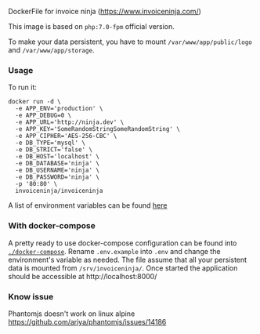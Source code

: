 DockerFile for invoice ninja (https://www.invoiceninja.com/)

This image is based on `php:7.0-fpm` official version.

To make your data persistent, you have to mount `/var/www/app/public/logo` and `/var/www/app/storage`.


### Usage

To run it:

```
docker run -d \
  -e APP_ENV='production' \
  -e APP_DEBUG=0 \
  -e APP_URL='http://ninja.dev' \
  -e APP_KEY='SomeRandomStringSomeRandomString' \
  -e APP_CIPHER='AES-256-CBC' \
  -e DB_TYPE='mysql' \
  -e DB_STRICT='false' \
  -e DB_HOST='localhost' \
  -e DB_DATABASE='ninja' \
  -e DB_USERNAME='ninja' \
  -e DB_PASSWORD='ninja' \
  -p '80:80' \
  invoiceninja/invoiceninja
```
A list of environment variables can be found [here](https://github.com/invoiceninja/invoiceninja/blob/master/.env.example)


### With docker-compose

A pretty ready to use docker-compose configuration can be found into [`./docker-compose`](https://github.com/invoiceninja/dockerfiles/tree/master/docker-compose).
Rename `.env.example` into `.env` and change the environment's variable as needed.
The file assume that all your persistent data is mounted from `/srv/invoiceninja/`.
Once started the application should be accessible at http://localhost:8000/

### Know issue

Phantomjs doesn't work on linux alpine https://github.com/ariya/phantomjs/issues/14186
